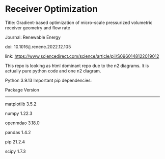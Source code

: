 # Receiver Optimization

Title: Gradient-based optimization of micro-scale pressurized volumetric receiver geometry and flow rate

Journal: Renewable Energy

doi: 10.1016/j.renene.2022.12.105

link: https://www.sciencedirect.com/science/article/pii/S0960148122019012

This repo is looking as html dominant repo due to the n2 diagrams. It is actually pure python code and one n2 diagram.

Python 3.9.13
Important pip dependencies:

Package                       Version
----------------------------- -----------
matplotlib                    3.5.2

numpy                         1.22.3

openmdao                      3.18.0

pandas                        1.4.2

pip                           21.2.4

scipy                         1.7.3
